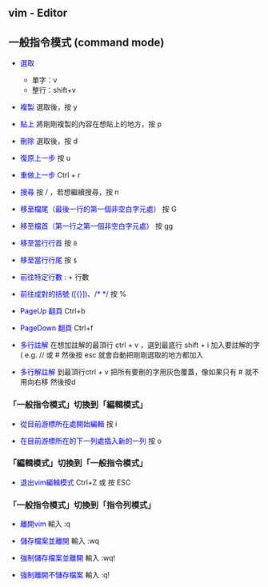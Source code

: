 ## vim - Editor

## 一般指令模式 (command mode)

- <font color=blue>選取</font>
  - 單字：v
  - 整行：shift+v

- <font color=blue>複製</font>
選取後，按 y

- <font color=blue>貼上</font>
將剛剛複製的內容在想貼上的地方，按 p

- <font color=blue>刪除</font>
選取後，按 d

- <font color=blue>復原上一步</font>
按 u

- <font color=blue>重做上一步</font>
Ctrl + r

- <font color=blue>搜尋</font>
按 / ，若想繼續搜尋，按 n

- <font color=blue>移至檔尾（最後一行的第一個非空白字元處）</font>
按 G

- <font color=blue>移至檔首（第一行之第一個非空白字元處）</font>
按 gg

- <font color=blue>移至當行行首</font>
按 ```0```

- <font color=blue>移至當行行尾</font>
按 ```$```

- <font color=blue>前往特定行數</font>
: + 行數

- <font color=blue>前往成對的括號 ([{}])、/* */</font>
按 %

- <font color=blue>PageUp 翻頁</font>
Ctrl+b

- <font color=blue>PageDown 翻頁</font>
Ctrl+f 

- <font color=blue>多行註解</font>
在想加註解的最頂行 ctrl + v ，選到最底行
shift + i 加入要註解的字 ( e.g. // 或 #
然後按 esc 就會自動把剛剛選取的地方都加入

- <font color=blue>多行解註解</font>
到最頂行ctrl + v
把所有要刪的字用灰色覆蓋，像如果只有 # 就不用向右移
然後按d

### 「一般指令模式」切換到「編輯模式」

- <font color=blue>從目前游標所在處開始編輯</font>
按 i

- <font color=blue>在目前游標所在的下一列處插入新的一列</font>
按 o

### 「編輯模式」切換到「一般指令模式」

- <font color=blue>退出vim編輯模式</font>
Ctrl+Z 或 按 ESC

### 「一般指令模式」切換到「指令列模式」

- <font color=blue>離開vim</font>
輸入 :q

- <font color=blue>儲存檔案並離開</font>
輸入 :wq

- <font color=blue>強制儲存檔案並離開</font>
輸入 :wq!

- <font color=blue>強制離開不儲存檔案</font>
輸入 :q!

